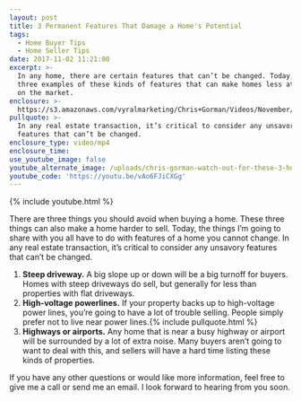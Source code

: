 ```yaml
---
layout: post
title: 3 Permanent Features That Damage a Home's Potential
tags:
  - Home Buyer Tips
  - Home Seller Tips
date: 2017-11-02 11:21:00
excerpt: >-
  In any home, there are certain features that can’t be changed. Today, I’ve got
  three examples of these kinds of features that can make homes less attractive
  on the market.
enclosure: >-
  https://s3.amazonaws.com/vyralmarketing/Chris+Gorman/Videos/November/Triangle+Area+Real+Estate-+Watch+out+for+These+3+Home+Features.mp4
pullquote: >-
  In any real estate transaction, it’s critical to consider any unsavory
  features that can’t be changed.
enclosure_type: video/mp4
enclosure_time:
use_youtube_image: false
youtube_alternate_image: /uploads/chris-gorman-watch-out-for-these-3-home-features-youtube.jpg
youtube_code: 'https://youtu.be/vAo6FJiCXGg'
---
```



{% include youtube.html %}

There are three things you should avoid when buying a home. These three things can also make a home harder to sell. Today, the things I’m going to share with you all have to do with features of a home you cannot change. In any real estate transaction, it’s critical to consider any unsavory features that can’t be changed.

1. **Steep driveway.** A big slope up or down will be a big turnoff for buyers. Homes with steep driveways do sell, but generally for less than properties with flat driveways.
2. **High-voltage powerlines.** If your property backs up to high-voltage power lines, you’re going to have a lot of trouble selling. People simply prefer not to live near power lines.{% include pullquote.html %}
3. **Highways or airports.** Any home that is near a busy highway or airport will be surrounded by a lot of extra noise. Many buyers aren’t going to want to deal with this, and sellers will have a hard time listing these kinds of properties.

If you have any other questions or would like more information, feel free to give me a call or send me an email. I look forward to hearing from you soon.